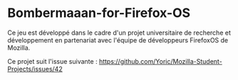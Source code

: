 Bombermaaan-for-Firefox-OS
==========================

Ce jeu est développé dans le cadre d'un projet universitaire de recherche et développement en partenariat avec l'équipe 
de développeurs FirefoxOS de Mozilla. 

Ce projet suit l'issue suivante : https://github.com/Yoric/Mozilla-Student-Projects/issues/42

